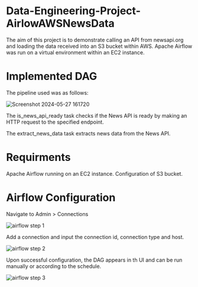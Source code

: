 # Data-Engineering-Project-AirlowAWSNewsData

The aim of this project is to demonstrate calling an API from newsapi.org and loading the data received into an S3 bucket within AWS. Apache Airflow was run on a virtual environment within an EC2 instance.

# Implemented DAG

The pipeline used was as follows:

![Screenshot 2024-05-27 161720](https://github.com/YousafA2/Data-Engineering-Project-AirlowAWSNewsData/assets/141333199/dca700ad-dd2b-45e5-bd02-6d28933b0a03)

The is_news_api_ready task checks if the News API is ready by making an HTTP request to the specified endpoint.

The extract_news_data task extracts news data from the News API.


# Requirments

Apache Airflow running on an EC2 instance.
Configuration of S3 bucket.

# Airflow Configuration

Navigate to Admin > Connections

![airflow step 1](https://github.com/YousafA2/Data-Engineering-Project-AirlowAWSNewsData/assets/141333199/c05d1fab-ff3a-4611-9075-ca61cd2a29a9)

Add a connection and input the connection id, connection type and host.

![airflow step 2](https://github.com/YousafA2/Data-Engineering-Project-AirlowAWSNewsData/assets/141333199/9d5568ac-6147-4583-b8b5-6fd0756cf31d)

Upon successful configuration, the DAG appears in th UI and can be run manually or according to the schedule.

![airflow step 3](https://github.com/YousafA2/Data-Engineering-Project-AirlowAWSNewsData/assets/141333199/4fea5936-7680-4fb1-b0ca-5c23ed6fc765)
